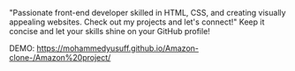 "Passionate front-end developer skilled in HTML, CSS, and creating visually appealing websites. Check out my projects and let's connect!" Keep it concise and let your skills shine on your GitHub profile! 

DEMO: https://mohammedyusuff.github.io/Amazon-clone-/Amazon%20project/
